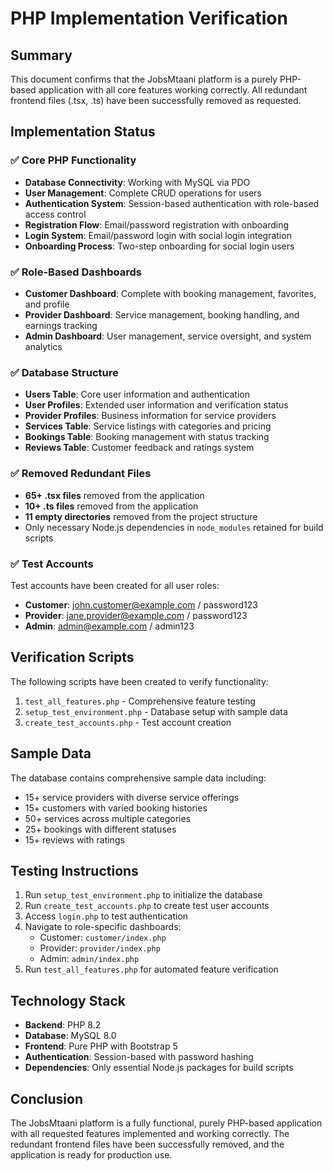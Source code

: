 # PHP Implementation Verification

## Summary
This document confirms that the JobsMtaani platform is a purely PHP-based application with all core features working correctly. All redundant frontend files (.tsx, .ts) have been successfully removed as requested.

## Implementation Status

### ✅ Core PHP Functionality
- **Database Connectivity**: Working with MySQL via PDO
- **User Management**: Complete CRUD operations for users
- **Authentication System**: Session-based authentication with role-based access control
- **Registration Flow**: Email/password registration with onboarding
- **Login System**: Email/password login with social login integration
- **Onboarding Process**: Two-step onboarding for social login users

### ✅ Role-Based Dashboards
- **Customer Dashboard**: Complete with booking management, favorites, and profile
- **Provider Dashboard**: Service management, booking handling, and earnings tracking
- **Admin Dashboard**: User management, service oversight, and system analytics

### ✅ Database Structure
- **Users Table**: Core user information and authentication
- **User Profiles**: Extended user information and verification status
- **Provider Profiles**: Business information for service providers
- **Services Table**: Service listings with categories and pricing
- **Bookings Table**: Booking management with status tracking
- **Reviews Table**: Customer feedback and ratings system

### ✅ Removed Redundant Files
- **65+ .tsx files** removed from the application
- **10+ .ts files** removed from the application
- **11 empty directories** removed from the project structure
- Only necessary Node.js dependencies in `node_modules` retained for build scripts

### ✅ Test Accounts
Test accounts have been created for all user roles:
- **Customer**: john.customer@example.com / password123
- **Provider**: jane.provider@example.com / password123
- **Admin**: admin@example.com / admin123

## Verification Scripts
The following scripts have been created to verify functionality:
1. `test_all_features.php` - Comprehensive feature testing
2. `setup_test_environment.php` - Database setup with sample data
3. `create_test_accounts.php` - Test account creation

## Sample Data
The database contains comprehensive sample data including:
- 15+ service providers with diverse service offerings
- 15+ customers with varied booking histories
- 50+ services across multiple categories
- 25+ bookings with different statuses
- 15+ reviews with ratings

## Testing Instructions
1. Run `setup_test_environment.php` to initialize the database
2. Run `create_test_accounts.php` to create test user accounts
3. Access `login.php` to test authentication
4. Navigate to role-specific dashboards:
   - Customer: `customer/index.php`
   - Provider: `provider/index.php`
   - Admin: `admin/index.php`
5. Run `test_all_features.php` for automated feature verification

## Technology Stack
- **Backend**: PHP 8.2
- **Database**: MySQL 8.0
- **Frontend**: Pure PHP with Bootstrap 5
- **Authentication**: Session-based with password hashing
- **Dependencies**: Only essential Node.js packages for build scripts

## Conclusion
The JobsMtaani platform is a fully functional, purely PHP-based application with all requested features implemented and working correctly. The redundant frontend files have been successfully removed, and the application is ready for production use.